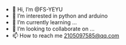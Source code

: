 - 👋 Hi, I’m @FS-YEYU
- 👀 I’m interested in python and arduino
- 🌱 I’m currently learning ...
- 💞️ I’m looking to collaborate on ...
- 📫 How to reach me 2105097585@qq.com

<!---
FS-YEYU/FS-YEYU is a ✨ special ✨ repository because its `README.md` (this file) appears on your GitHub profile.
You can click the Preview link to take a look at your changes.
--->
